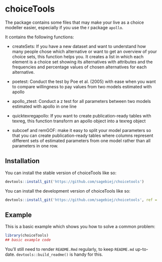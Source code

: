 
<!-- README.md is generated from README.Rmd. Please edit that file -->

# choiceTools

<!-- badges: start -->
<!-- badges: end -->

The package contains some files that may make your live as a choice
modeller easier, especially if you use the r package `apollo`.

It contains the following functions:

- createSets: If you have a new dataset and want to understand how many
  people chose which alternative or want to get an overview of your
  choice sets, this function helps you. It creates a list in which each
  element is a choice set showing its alternatives with attributes and
  the frequencies and percentage values of chosen alternatives for each
  alternative.

- poetest: Conduct the test by Poe et al. (2005) with ease when you want
  to compare willingness to pay values from two models estimated with
  apollo

- apollo_ztest: Conduct a z test for all parameters between two models
  estimated with apollo in one line

- quicktexregapollo: If you want to create publication-ready tables with
  texreg, this function transform an apollo object into a texreg object

- subcoef and remGOF: make it easy to split your model parameters so
  that you can create publication-ready tables where columns represent
  different sets of estimated parameters from one model rather than all
  parameters in one row.

## Installation

You can install the stable version of choiceTools like so:

``` r
devtools::install_git('https://github.com/sagebiej/choicetools')
```

You can install the development version of choiceTools like so:

``` r
devtools::install_git('https://github.com/sagebiej/choicetools', ref = "devel" )
```

## Example

This is a basic example which shows you how to solve a common problem:

``` r
library(choiceTools)
## basic example code
```

You’ll still need to render `README.Rmd` regularly, to keep `README.md`
up-to-date. `devtools::build_readme()` is handy for this.
